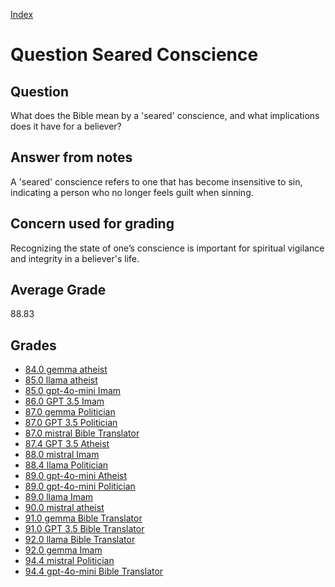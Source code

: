 
[Index](../../index.md)
# Question Seared Conscience
## Question
What does the Bible mean by a 'seared' conscience, and what implications does it have for a believer?

## Answer from notes
A 'seared' conscience refers to one that has become insensitive to sin, indicating a person who no longer feels guilt when sinning.

## Concern used for grading
Recognizing the state of one’s conscience is important for spiritual vigilance and integrity in a believer's life.

## Average Grade
88.83

## Grades
 * [84.0 gemma atheist](../answers/gemma_atheist/Seared_Conscience.md)
 * [85.0 llama atheist](../answers/llama_atheist/Seared_Conscience.md)
 * [85.0 gpt-4o-mini Imam](../answers/gpt-4o-mini_Imam/Seared_Conscience.md)
 * [86.0 GPT 3.5 Imam](../answers/GPT_3.5_Imam/Seared_Conscience.md)
 * [87.0 gemma Politician](../answers/gemma_Politician/Seared_Conscience.md)
 * [87.0 GPT 3.5 Politician](../answers/GPT_3.5_Politician/Seared_Conscience.md)
 * [87.0 mistral Bible Translator](../answers/mistral_Bible_Translator/Seared_Conscience.md)
 * [87.4 GPT 3.5 Atheist](../answers/GPT_3.5_Atheist/Seared_Conscience.md)
 * [88.0 mistral Imam](../answers/mistral_Imam/Seared_Conscience.md)
 * [88.4 llama Politician](../answers/llama_Politician/Seared_Conscience.md)
 * [89.0 gpt-4o-mini Atheist](../answers/gpt-4o-mini_Atheist/Seared_Conscience.md)
 * [89.0 gpt-4o-mini Politician](../answers/gpt-4o-mini_Politician/Seared_Conscience.md)
 * [89.0 llama Imam](../answers/llama_Imam/Seared_Conscience.md)
 * [90.0 mistral atheist](../answers/mistral_atheist/Seared_Conscience.md)
 * [91.0 gemma Bible Translator](../answers/gemma_Bible_Translator/Seared_Conscience.md)
 * [91.0 GPT 3.5 Bible Translator](../answers/GPT_3.5_Bible_Translator/Seared_Conscience.md)
 * [92.0 llama Bible Translator](../answers/llama_Bible_Translator/Seared_Conscience.md)
 * [92.0 gemma Imam](../answers/gemma_Imam/Seared_Conscience.md)
 * [94.4 mistral Politician](../answers/mistral_Politician/Seared_Conscience.md)
 * [94.4 gpt-4o-mini Bible Translator](../answers/gpt-4o-mini_Bible_Translator/Seared_Conscience.md)
